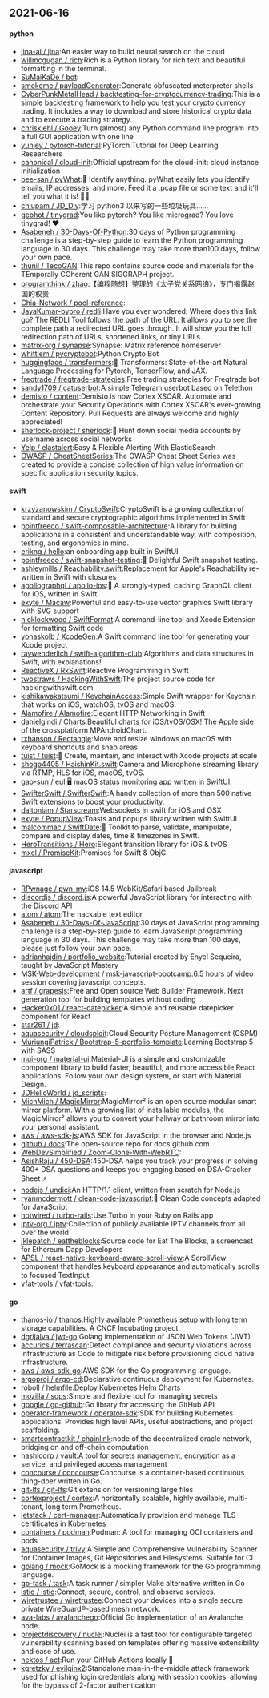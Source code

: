 ## 2021-06-16

#### python
* [jina-ai / jina](https://github.com/jina-ai/jina):An easier way to build neural search on the cloud
* [willmcgugan / rich](https://github.com/willmcgugan/rich):Rich is a Python library for rich text and beautiful formatting in the terminal.
* [SuMaiKaDe / bot](https://github.com/SuMaiKaDe/bot):
* [smokeme / payloadGenerator](https://github.com/smokeme/payloadGenerator):Generate obfuscated meterpreter shells
* [CyberPunkMetalHead / backtesting-for-cryptocurrency-trading](https://github.com/CyberPunkMetalHead/backtesting-for-cryptocurrency-trading):This is a simple backtesting framework to help you test your crypto currency trading. It includes a way to download and store historical crypto data and to execute a trading strategy.
* [chriskiehl / Gooey](https://github.com/chriskiehl/Gooey):Turn (almost) any Python command line program into a full GUI application with one line
* [yunjey / pytorch-tutorial](https://github.com/yunjey/pytorch-tutorial):PyTorch Tutorial for Deep Learning Researchers
* [canonical / cloud-init](https://github.com/canonical/cloud-init):Official upstream for the cloud-init: cloud instance initialization
* [bee-san / pyWhat](https://github.com/bee-san/pyWhat):🐸
Identify anything. pyWhat easily lets you identify emails, IP addresses, and more. Feed it a .pcap file or some text and it'll tell you what it is!
🧙‍♀️
* [chiupam / JD_Diy](https://github.com/chiupam/JD_Diy):学习 python3 以来写的一些垃圾玩具……
* [geohot / tinygrad](https://github.com/geohot/tinygrad):You like pytorch? You like micrograd? You love tinygrad!
❤️
* [Asabeneh / 30-Days-Of-Python](https://github.com/Asabeneh/30-Days-Of-Python):30 days of Python programming challenge is a step-by-step guide to learn the Python programming language in 30 days. This challenge may take more than100 days, follow your own pace.
* [thunil / TecoGAN](https://github.com/thunil/TecoGAN):This repo contains source code and materials for the TEmporally COherent GAN SIGGRAPH project.
* [programthink / zhao](https://github.com/programthink/zhao):【编程随想】整理的《太子党关系网络》，专门揭露赵国的权贵
* [Chia-Network / pool-reference](https://github.com/Chia-Network/pool-reference):
* [JayaKumar-pypro / redli](https://github.com/JayaKumar-pypro/redli):Have you ever wondered: Where does this link go? The REDLI Tool follows the path of the URL. It allows you to see the complete path a redirected URL goes through. It will show you the full redirection path of URLs, shortened links, or tiny URLs.
* [matrix-org / synapse](https://github.com/matrix-org/synapse):Synapse: Matrix reference homeserver
* [whittlem / pycryptobot](https://github.com/whittlem/pycryptobot):Python Crypto Bot
* [huggingface / transformers](https://github.com/huggingface/transformers):🤗
Transformers: State-of-the-art Natural Language Processing for Pytorch, TensorFlow, and JAX.
* [freqtrade / freqtrade-strategies](https://github.com/freqtrade/freqtrade-strategies):Free trading strategies for Freqtrade bot
* [sandy1709 / catuserbot](https://github.com/sandy1709/catuserbot):A simple Telegram userbot based on Telethon
* [demisto / content](https://github.com/demisto/content):Demisto is now Cortex XSOAR. Automate and orchestrate your Security Operations with Cortex XSOAR's ever-growing Content Repository. Pull Requests are always welcome and highly appreciated!
* [sherlock-project / sherlock](https://github.com/sherlock-project/sherlock):🔎
Hunt down social media accounts by username across social networks
* [Yelp / elastalert](https://github.com/Yelp/elastalert):Easy & Flexible Alerting With ElasticSearch
* [OWASP / CheatSheetSeries](https://github.com/OWASP/CheatSheetSeries):The OWASP Cheat Sheet Series was created to provide a concise collection of high value information on specific application security topics.

#### swift
* [krzyzanowskim / CryptoSwift](https://github.com/krzyzanowskim/CryptoSwift):CryptoSwift is a growing collection of standard and secure cryptographic algorithms implemented in Swift
* [pointfreeco / swift-composable-architecture](https://github.com/pointfreeco/swift-composable-architecture):A library for building applications in a consistent and understandable way, with composition, testing, and ergonomics in mind.
* [erikng / hello](https://github.com/erikng/hello):an onboarding app built in SwiftUI
* [pointfreeco / swift-snapshot-testing](https://github.com/pointfreeco/swift-snapshot-testing):📸
Delightful Swift snapshot testing.
* [ashleymills / Reachability.swift](https://github.com/ashleymills/Reachability.swift):Replacement for Apple's Reachability re-written in Swift with closures
* [apollographql / apollo-ios](https://github.com/apollographql/apollo-ios):📱
A strongly-typed, caching GraphQL client for iOS, written in Swift.
* [exyte / Macaw](https://github.com/exyte/Macaw):Powerful and easy-to-use vector graphics Swift library with SVG support
* [nicklockwood / SwiftFormat](https://github.com/nicklockwood/SwiftFormat):A command-line tool and Xcode Extension for formatting Swift code
* [yonaskolb / XcodeGen](https://github.com/yonaskolb/XcodeGen):A Swift command line tool for generating your Xcode project
* [raywenderlich / swift-algorithm-club](https://github.com/raywenderlich/swift-algorithm-club):Algorithms and data structures in Swift, with explanations!
* [ReactiveX / RxSwift](https://github.com/ReactiveX/RxSwift):Reactive Programming in Swift
* [twostraws / HackingWithSwift](https://github.com/twostraws/HackingWithSwift):The project source code for hackingwithswift.com
* [kishikawakatsumi / KeychainAccess](https://github.com/kishikawakatsumi/KeychainAccess):Simple Swift wrapper for Keychain that works on iOS, watchOS, tvOS and macOS.
* [Alamofire / Alamofire](https://github.com/Alamofire/Alamofire):Elegant HTTP Networking in Swift
* [danielgindi / Charts](https://github.com/danielgindi/Charts):Beautiful charts for iOS/tvOS/OSX! The Apple side of the crossplatform MPAndroidChart.
* [rxhanson / Rectangle](https://github.com/rxhanson/Rectangle):Move and resize windows on macOS with keyboard shortcuts and snap areas
* [tuist / tuist](https://github.com/tuist/tuist):🚀
Create, maintain, and interact with Xcode projects at scale
* [shogo4405 / HaishinKit.swift](https://github.com/shogo4405/HaishinKit.swift):Camera and Microphone streaming library via RTMP, HLS for iOS, macOS, tvOS.
* [gao-sun / eul](https://github.com/gao-sun/eul):🖥️
macOS status monitoring app written in SwiftUI.
* [SwifterSwift / SwifterSwift](https://github.com/SwifterSwift/SwifterSwift):A handy collection of more than 500 native Swift extensions to boost your productivity.
* [daltoniam / Starscream](https://github.com/daltoniam/Starscream):Websockets in swift for iOS and OSX
* [exyte / PopupView](https://github.com/exyte/PopupView):Toasts and popups library written with SwiftUI
* [malcommac / SwiftDate](https://github.com/malcommac/SwiftDate):🐔
Toolkit to parse, validate, manipulate, compare and display dates, time & timezones in Swift.
* [HeroTransitions / Hero](https://github.com/HeroTransitions/Hero):Elegant transition library for iOS & tvOS
* [mxcl / PromiseKit](https://github.com/mxcl/PromiseKit):Promises for Swift & ObjC.

#### javascript
* [RPwnage / pwn-my](https://github.com/RPwnage/pwn-my):iOS 14.5 WebKit/Safari based Jailbreak
* [discordjs / discord.js](https://github.com/discordjs/discord.js):A powerful JavaScript library for interacting with the Discord API
* [atom / atom](https://github.com/atom/atom):The hackable text editor
* [Asabeneh / 30-Days-Of-JavaScript](https://github.com/Asabeneh/30-Days-Of-JavaScript):30 days of JavaScript programming challenge is a step-by-step guide to learn JavaScript programming language in 30 days. This challenge may take more than 100 days, please just follow your own pace.
* [adrianhajdin / portfolio_website](https://github.com/adrianhajdin/portfolio_website):Tutorial created by Enyel Sequeira, taught by JavaScript Mastery
* [MSK-Web-development / msk-javascript-bootcamp](https://github.com/MSK-Web-development/msk-javascript-bootcamp):6.5 hours of video session covering javascript concepts.
* [artf / grapesjs](https://github.com/artf/grapesjs):Free and Open source Web Builder Framework. Next generation tool for building templates without coding
* [Hacker0x01 / react-datepicker](https://github.com/Hacker0x01/react-datepicker):A simple and reusable datepicker component for React
* [star261 / jd](https://github.com/star261/jd):
* [aquasecurity / cloudsploit](https://github.com/aquasecurity/cloudsploit):Cloud Security Posture Management (CSPM)
* [MuriungiPatrick / Bootstrap-5-portfolio-template](https://github.com/MuriungiPatrick/Bootstrap-5-portfolio-template):Learning Bootstrap 5 with SASS
* [mui-org / material-ui](https://github.com/mui-org/material-ui):Material-UI is a simple and customizable component library to build faster, beautiful, and more accessible React applications. Follow your own design system, or start with Material Design.
* [JDHelloWorld / jd_scripts](https://github.com/JDHelloWorld/jd_scripts):
* [MichMich / MagicMirror](https://github.com/MichMich/MagicMirror):MagicMirror² is an open source modular smart mirror platform. With a growing list of installable modules, the MagicMirror² allows you to convert your hallway or bathroom mirror into your personal assistant.
* [aws / aws-sdk-js](https://github.com/aws/aws-sdk-js):AWS SDK for JavaScript in the browser and Node.js
* [github / docs](https://github.com/github/docs):The open-source repo for docs.github.com
* [WebDevSimplified / Zoom-Clone-With-WebRTC](https://github.com/WebDevSimplified/Zoom-Clone-With-WebRTC):
* [AsishRaju / 450-DSA](https://github.com/AsishRaju/450-DSA):450-DSA helps you track your progress in solving 400+ DSA questions and keeps you engaging based on DSA-Cracker Sheet
⚡
* [nodejs / undici](https://github.com/nodejs/undici):An HTTP/1.1 client, written from scratch for Node.js
* [ryanmcdermott / clean-code-javascript](https://github.com/ryanmcdermott/clean-code-javascript):🛁
Clean Code concepts adapted for JavaScript
* [hotwired / turbo-rails](https://github.com/hotwired/turbo-rails):Use Turbo in your Ruby on Rails app
* [iptv-org / iptv](https://github.com/iptv-org/iptv):Collection of publicly available IPTV channels from all over the world
* [jklepatch / eattheblocks](https://github.com/jklepatch/eattheblocks):Source code for Eat The Blocks, a screencast for Ethereum Dapp Developers
* [APSL / react-native-keyboard-aware-scroll-view](https://github.com/APSL/react-native-keyboard-aware-scroll-view):A ScrollView component that handles keyboard appearance and automatically scrolls to focused TextInput.
* [vfat-tools / vfat-tools](https://github.com/vfat-tools/vfat-tools):

#### go
* [thanos-io / thanos](https://github.com/thanos-io/thanos):Highly available Prometheus setup with long term storage capabilities. A CNCF Incubating project.
* [dgrijalva / jwt-go](https://github.com/dgrijalva/jwt-go):Golang implementation of JSON Web Tokens (JWT)
* [accurics / terrascan](https://github.com/accurics/terrascan):Detect compliance and security violations across Infrastructure as Code to mitigate risk before provisioning cloud native infrastructure.
* [aws / aws-sdk-go](https://github.com/aws/aws-sdk-go):AWS SDK for the Go programming language.
* [argoproj / argo-cd](https://github.com/argoproj/argo-cd):Declarative continuous deployment for Kubernetes.
* [roboll / helmfile](https://github.com/roboll/helmfile):Deploy Kubernetes Helm Charts
* [mozilla / sops](https://github.com/mozilla/sops):Simple and flexible tool for managing secrets
* [google / go-github](https://github.com/google/go-github):Go library for accessing the GitHub API
* [operator-framework / operator-sdk](https://github.com/operator-framework/operator-sdk):SDK for building Kubernetes applications. Provides high level APIs, useful abstractions, and project scaffolding.
* [smartcontractkit / chainlink](https://github.com/smartcontractkit/chainlink):node of the decentralized oracle network, bridging on and off-chain computation
* [hashicorp / vault](https://github.com/hashicorp/vault):A tool for secrets management, encryption as a service, and privileged access management
* [concourse / concourse](https://github.com/concourse/concourse):Concourse is a container-based continuous thing-doer written in Go.
* [git-lfs / git-lfs](https://github.com/git-lfs/git-lfs):Git extension for versioning large files
* [cortexproject / cortex](https://github.com/cortexproject/cortex):A horizontally scalable, highly available, multi-tenant, long term Prometheus.
* [jetstack / cert-manager](https://github.com/jetstack/cert-manager):Automatically provision and manage TLS certificates in Kubernetes
* [containers / podman](https://github.com/containers/podman):Podman: A tool for managing OCI containers and pods
* [aquasecurity / trivy](https://github.com/aquasecurity/trivy):A Simple and Comprehensive Vulnerability Scanner for Container Images, Git Repositories and Filesystems. Suitable for CI
* [golang / mock](https://github.com/golang/mock):GoMock is a mocking framework for the Go programming language.
* [go-task / task](https://github.com/go-task/task):A task runner / simpler Make alternative written in Go
* [istio / istio](https://github.com/istio/istio):Connect, secure, control, and observe services.
* [wiretrustee / wiretrustee](https://github.com/wiretrustee/wiretrustee):Connect your devices into a single secure private WireGuard®-based mesh network.
* [ava-labs / avalanchego](https://github.com/ava-labs/avalanchego):Official Go implementation of an Avalanche node.
* [projectdiscovery / nuclei](https://github.com/projectdiscovery/nuclei):Nuclei is a fast tool for configurable targeted vulnerability scanning based on templates offering massive extensibility and ease of use.
* [nektos / act](https://github.com/nektos/act):Run your GitHub Actions locally
🚀
* [kgretzky / evilginx2](https://github.com/kgretzky/evilginx2):Standalone man-in-the-middle attack framework used for phishing login credentials along with session cookies, allowing for the bypass of 2-factor authentication
